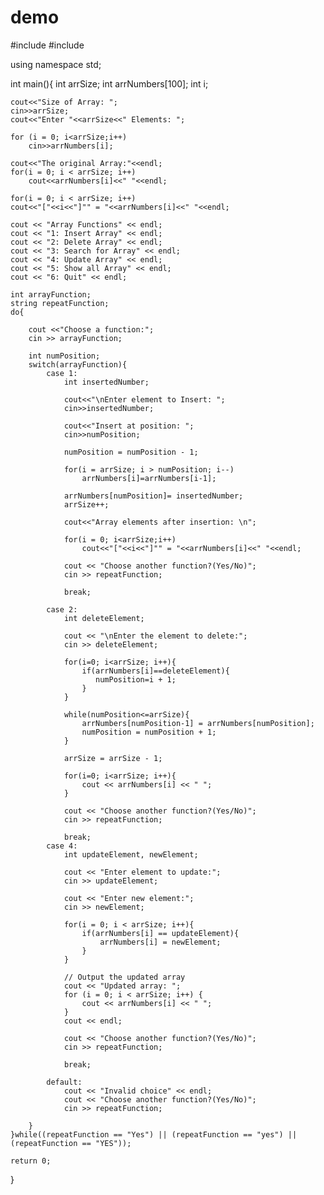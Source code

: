 # demo

#include <iostream>
#include <string>

using namespace std;

int main(){
	int arrSize;
	int arrNumbers[100];
	int i;
	
	cout<<"Size of Array: ";
	cin>>arrSize;
	cout<<"Enter "<<arrSize<<" Elements: ";
		
	for (i = 0; i<arrSize;i++)
		cin>>arrNumbers[i];
		
	cout<<"The original Array:"<<endl;
	for(i = 0; i < arrSize; i++)
		cout<<arrNumbers[i]<<" "<<endl;
		
	for(i = 0; i < arrSize; i++)
	cout<<"["<<i<<"]"" = "<<arrNumbers[i]<<" "<<endl;
	
	cout << "Array Functions" << endl;
	cout << "1: Insert Array" << endl;
	cout << "2: Delete Array" << endl;
	cout << "3: Search for Array" << endl;
	cout << "4: Update Array" << endl;
	cout << "5: Show all Array" << endl;
	cout << "6: Quit" << endl;
	
	int arrayFunction; 
	string repeatFunction;
	do{
		
		cout <<"Choose a function:";
		cin >> arrayFunction;
		
		int numPosition;
		switch(arrayFunction){
			case 1:
				int insertedNumber;
    
    			cout<<"\nEnter element to Insert: ";
    			cin>>insertedNumber;
    			
    			cout<<"Insert at position: ";
    			cin>>numPosition;
	 
    			numPosition = numPosition - 1;
	 
    			for(i = arrSize; i > numPosition; i--)
	    			arrNumbers[i]=arrNumbers[i-1];
	    
				arrNumbers[numPosition]= insertedNumber;
				arrSize++;
	
				cout<<"Array elements after insertion: \n";
	
				for(i = 0; i<arrSize;i++)
	    			cout<<"["<<i<<"]"" = "<<arrNumbers[i]<<" "<<endl;
				
				cout << "Choose another function?(Yes/No)";
				cin >> repeatFunction;
				
				break;
			
			case 2:
    			int deleteElement;
    
    			cout << "\nEnter the element to delete:";
    			cin >> deleteElement;
    
    			for(i=0; i<arrSize; i++){
    			    if(arrNumbers[i]==deleteElement){
    	 		       numPosition=i + 1;
    			    }
    			}
    
    			while(numPosition<=arrSize){
    	    		arrNumbers[numPosition-1] = arrNumbers[numPosition];
    	    		numPosition = numPosition + 1;
   				}
    
    			arrSize = arrSize - 1;
    
    			for(i=0; i<arrSize; i++){
        			cout << arrNumbers[i] << " ";
    			}	
				
				cout << "Choose another function?(Yes/No)";
				cin >> repeatFunction;
				
				break;
			case 4:
				int updateElement, newElement;
    
    			cout << "Enter element to update:";
    			cin >> updateElement;
    
    			cout << "Enter new element:";
    			cin >> newElement;
    
    			for(i = 0; i < arrSize; i++){
    	    		if(arrNumbers[i] == updateElement){
        	    		arrNumbers[i] = newElement;
        			}
    			}

    			// Output the updated array
    			cout << "Updated array: ";
    			for (i = 0; i < arrSize; i++) {
    	    		cout << arrNumbers[i] << " ";
   				}
    			cout << endl;
    			
    			cout << "Choose another function?(Yes/No)";
				cin >> repeatFunction;
				
    			break;
    	
    		default:
    			cout << "Invalid choice" << endl;
    			cout << "Choose another function?(Yes/No)";
				cin >> repeatFunction;
				
		}
	}while((repeatFunction == "Yes") || (repeatFunction == "yes") || (repeatFunction == "YES"));
		
	return 0;
}
